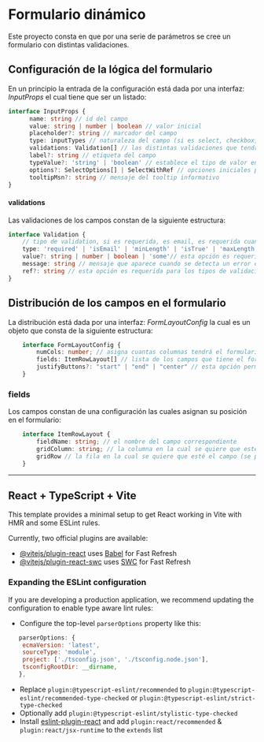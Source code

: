 # Formulario dinámico

Este proyecto consta en que por una serie de parámetros se cree un formulario con distintas validaciones.

## Configuración de la lógica del formulario
En un principio la entrada de la configuración está dada por una interfaz: *InputProps* el cual tiene que ser un listado:

```ts
interface InputProps {
      name: string // id del campo
      value: string | number | boolean // valor inicial
      placeholder?: string // marcador del campo
      type: inputTypes // naturaleza del campo (si es select, checkbox, etc.)
      validations: Validation[] // las distintas validaciones que tendrá el campo
      label?: string // etiqueta del campo
      typeValue?: 'string' | 'boolean' // establece el tipo de valor en el esquema del formulario (si se evaluará como string o booleano)
      options?: SelectOptions[] | SelectWithRef // opciones iniciales para los radio button o selects. Como también puede ser una configuración para pedir un listado de opciones para un select
      tooltipMsn?: string // mensaje del tooltip informativo
}
```

#### validations
Las validaciones de los campos constan de la siguiente estructura:

```ts
interface Validation {
    // tipo de validation, si es requerida, es email, es requerida cuando..., etc.
    type: 'required' | 'isEmail' | 'minLength' | 'isTrue' | 'maxLength' | 'oneOf' | 'requiredWhen' | 'requiredUntil'
    value?: string | number | boolean | 'some'// esta opción es requerida para los tipos de validaciones como maxLength, minLength, requiredUntil (si para estas validaciones pones "some" en 'value' entonces dichas validaciones se disparan cuando se detencten un valor x)
    message: string // mensaje que aparece cuando se detecta un error en el diligenciamiento del campo
    ref?: string // esta opción es requerida para los tipos de validaciones que dependen de otros campos en el formulario, como: requiredUntil, requiredWhen, oneOf
}
```

## Distribución de los campos en el formulario
La distribución está dada por una interfaz: *FormLayoutConfig* la cual es un objeto que consta de la siguiente estructura:

```ts
    interface FormLayoutConfig {
        numCols: number; // asigna cuantas columnas tendrá el formulario (vease grid)
        fields: ItemRowLayout[] // lista de los campos que tiene el formulario
        justifyButtons?: "start" | "end" | "center" // esta opción permite ubicar las acciones en una alineación 
    }
```

### fields
Los campos constan de una configuración las cuales asignan su posición en el formulario:

```ts
    interface ItemRowLayout {
        fieldName: string; // el nombre del campo correspondiente
        gridColumn: string; // la columna en la cual se quiere que esté el campo (se puede usar la nomenclatura de css grid-column https://developer.mozilla.org/en-US/docs/Web/CSS/grid-column)
        gridRow // la fila en la cual se quiere que esté el campo (se puede usar la nomenclatura de css grid-column https://developer.mozilla.org/en-US/docs/Web/CSS/grid-row)
    }
```

---------------------------------------------------

## React + TypeScript + Vite

This template provides a minimal setup to get React working in Vite with HMR and some ESLint rules.

Currently, two official plugins are available:

- [@vitejs/plugin-react](https://github.com/vitejs/vite-plugin-react/blob/main/packages/plugin-react/README.md) uses [Babel](https://babeljs.io/) for Fast Refresh
- [@vitejs/plugin-react-swc](https://github.com/vitejs/vite-plugin-react-swc) uses [SWC](https://swc.rs/) for Fast Refresh

### Expanding the ESLint configuration

If you are developing a production application, we recommend updating the configuration to enable type aware lint rules:

- Configure the top-level `parserOptions` property like this:

```js
   parserOptions: {
    ecmaVersion: 'latest',
    sourceType: 'module',
    project: ['./tsconfig.json', './tsconfig.node.json'],
    tsconfigRootDir: __dirname,
   },
```

- Replace `plugin:@typescript-eslint/recommended` to `plugin:@typescript-eslint/recommended-type-checked` or `plugin:@typescript-eslint/strict-type-checked`
- Optionally add `plugin:@typescript-eslint/stylistic-type-checked`
- Install [eslint-plugin-react](https://github.com/jsx-eslint/eslint-plugin-react) and add `plugin:react/recommended` & `plugin:react/jsx-runtime` to the `extends` list
